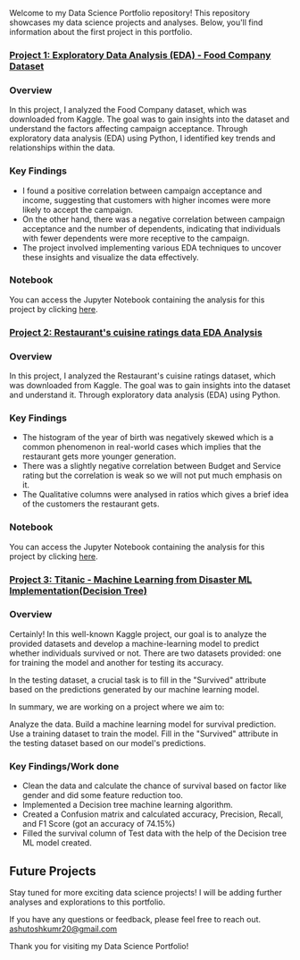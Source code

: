 Welcome to my Data Science Portfolio repository! This repository showcases my data science projects and analyses. Below, you'll find information about the first project in this portfolio.

### [Project 1: Exploratory Data Analysis (EDA) - Food Company Dataset](https://github.com/Ashu70/DataScience_Portfolio/blob/main/MA_EDA.ipynb)

### Overview
In this project, I analyzed the Food Company dataset, which was downloaded from Kaggle. The goal was to gain insights into the dataset and understand the factors affecting campaign acceptance. Through exploratory data analysis (EDA) using Python, I identified key trends and relationships within the data.

### Key Findings
- I found a positive correlation between campaign acceptance and income, suggesting that customers with higher incomes were more likely to accept the campaign.
- On the other hand, there was a negative correlation between campaign acceptance and the number of dependents, indicating that individuals with fewer dependents were more receptive to the campaign.
- The project involved implementing various EDA techniques to uncover these insights and visualize the data effectively.

### Notebook
You can access the Jupyter Notebook containing the analysis for this project by clicking [here](https://github.com/Ashu70/DataScience_Portfolio/blob/main/MA_EDA.ipynb).

### [Project 2: Restaurant's cuisine ratings data EDA Analysis](https://github.com/Ashu70/DataScience_Portfolio/blob/main/Restaurant's_cuisine_ratings_data.ipynb)

### Overview
In this project, I analyzed the Restaurant's cuisine ratings dataset, which was downloaded from Kaggle. The goal was to gain insights into the dataset and understand it. Through exploratory data analysis (EDA) using Python.

### Key Findings
- The histogram of the year of birth was negatively skewed which is a common phenomenon in real-world cases which implies that the restaurant gets more younger generation.
- There was a slightly negative correlation between Budget and Service rating but the correlation is weak so we will not put much emphasis on it.
- The Qualitative columns were analysed in ratios which gives a brief idea of the customers the restaurant gets.

### Notebook
You can access the Jupyter Notebook containing the analysis for this project by clicking [here](https://github.com/Ashu70/DataScience_Portfolio/blob/main/Restaurant's_cuisine_ratings_data.ipynb).

### [Project 3: Titanic - Machine Learning from Disaster ML Implementation(Decision Tree)](https://github.com/Ashu70/DataScience_Portfolio/blob/main/Titanic_Machine_Learning_from_Disaster.ipynb)

### Overview

Certainly! In this well-known Kaggle project, our goal is to analyze the provided datasets and develop a machine-learning model to predict whether individuals survived or not. There are two datasets provided: one for training the model and another for testing its accuracy.

In the testing dataset, a crucial task is to fill in the "Survived" attribute based on the predictions generated by our machine learning model.

In summary, we are working on a project where we aim to:

Analyze the data.
Build a machine learning model for survival prediction.
Use a training dataset to train the model.
Fill in the "Survived" attribute in the testing dataset based on our model's predictions.

### Key Findings/Work done
- Clean the data and calculate the chance of survival based on factor like gender and did some feature reduction too.
- Implemented a Decision tree machine learning algorithm.
- Created a Confusion matrix and calculated accuracy, Precision, Recall, and F1 Score (got an accuracy of 74.15%)
- Filled the survival column of Test data with the help of the Decision tree ML model created.


## Future Projects
Stay tuned for more exciting data science projects! I will be adding further analyses and explorations to this portfolio.

If you have any questions or feedback, please feel free to reach out.
ashutoshkumr20@gmail.com

Thank you for visiting my Data Science Portfolio!
